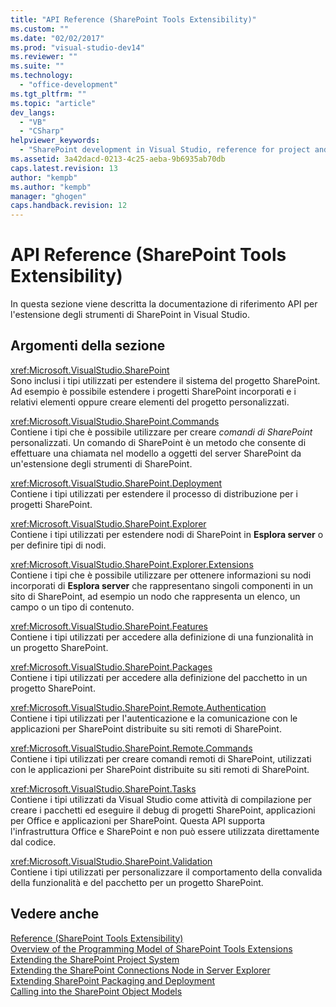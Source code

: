 ```yaml
---
title: "API Reference (SharePoint Tools Extensibility)"
ms.custom: ""
ms.date: "02/02/2017"
ms.prod: "visual-studio-dev14"
ms.reviewer: ""
ms.suite: ""
ms.technology: 
  - "office-development"
ms.tgt_pltfrm: ""
ms.topic: "article"
dev_langs: 
  - "VB"
  - "CSharp"
helpviewer_keywords: 
  - "SharePoint development in Visual Studio, reference for project and tools extensibility"
ms.assetid: 3a42dacd-0213-4c25-aeba-9b6935ab70db
caps.latest.revision: 13
author: "kempb"
ms.author: "kempb"
manager: "ghogen"
caps.handback.revision: 12
---
```

# API Reference (SharePoint Tools Extensibility)
  In questa sezione viene descritta la documentazione di riferimento API per l'estensione degli strumenti di SharePoint in Visual Studio.  
  
## Argomenti della sezione  
 <xref:Microsoft.VisualStudio.SharePoint>  
 Sono inclusi i tipi utilizzati per estendere il sistema del progetto SharePoint.  Ad esempio è possibile estendere i progetti SharePoint incorporati e i relativi elementi oppure creare elementi del progetto personalizzati.  
  
 <xref:Microsoft.VisualStudio.SharePoint.Commands>  
 Contiene i tipi che è possibile utilizzare per creare *comandi di SharePoint* personalizzati.  Un comando di SharePoint è un metodo che consente di effettuare una chiamata nel modello a oggetti del server SharePoint da un'estensione degli strumenti di SharePoint.  
  
 <xref:Microsoft.VisualStudio.SharePoint.Deployment>  
 Contiene i tipi utilizzati per estendere il processo di distribuzione per i progetti SharePoint.  
  
 <xref:Microsoft.VisualStudio.SharePoint.Explorer>  
 Contiene i tipi utilizzati per estendere nodi di SharePoint in **Esplora server** o per definire tipi di nodi.  
  
 <xref:Microsoft.VisualStudio.SharePoint.Explorer.Extensions>  
 Contiene i tipi che è possibile utilizzare per ottenere informazioni su nodi incorporati di **Esplora server** che rappresentano singoli componenti in un sito di SharePoint, ad esempio un nodo che rappresenta un elenco, un campo o un tipo di contenuto.  
  
 <xref:Microsoft.VisualStudio.SharePoint.Features>  
 Contiene i tipi utilizzati per accedere alla definizione di una funzionalità in un progetto SharePoint.  
  
 <xref:Microsoft.VisualStudio.SharePoint.Packages>  
 Contiene i tipi utilizzati per accedere alla definizione del pacchetto in un progetto SharePoint.  
  
 <xref:Microsoft.VisualStudio.SharePoint.Remote.Authentication>  
 Contiene i tipi utilizzati per l'autenticazione e la comunicazione con le applicazioni per SharePoint distribuite su siti remoti di SharePoint.  
  
 <xref:Microsoft.VisualStudio.SharePoint.Remote.Commands>  
 Contiene i tipi utilizzati per creare comandi remoti di SharePoint, utilizzati con le applicazioni per SharePoint distribuite su siti remoti di SharePoint.  
  
 <xref:Microsoft.VisualStudio.SharePoint.Tasks>  
 Contiene i tipi utilizzati da Visual Studio come attività di compilazione per creare i pacchetti ed eseguire il debug di progetti SharePoint, applicazioni per Office e applicazioni per SharePoint.  Questa API supporta l'infrastruttura Office e SharePoint e non può essere utilizzata direttamente dal codice.  
  
 <xref:Microsoft.VisualStudio.SharePoint.Validation>  
 Contiene i tipi utilizzati per personalizzare il comportamento della convalida della funzionalità e del pacchetto per un progetto SharePoint.  
  
## Vedere anche  
 [Reference &#40;SharePoint Tools Extensibility&#41;](../sharepoint/reference-sharepoint-tools-extensibility.md)   
 [Overview of the Programming Model of SharePoint Tools Extensions](../sharepoint/overview-of-the-programming-model-of-sharepoint-tools-extensions.md)   
 [Extending the SharePoint Project System](../sharepoint/extending-the-sharepoint-project-system.md)   
 [Extending the SharePoint Connections Node in Server Explorer](../sharepoint/extending-the-sharepoint-connections-node-in-server-explorer.md)   
 [Extending SharePoint Packaging and Deployment](../sharepoint/extending-sharepoint-packaging-and-deployment.md)   
 [Calling into the SharePoint Object Models](../sharepoint/calling-into-the-sharepoint-object-models.md)  
  
  